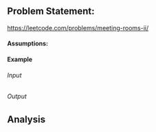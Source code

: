 ## Problem Statement:
https://leetcode.com/problems/meeting-rooms-ii/
#### Assumptions:
#### Example
###### Input
###### Output
## Analysis
